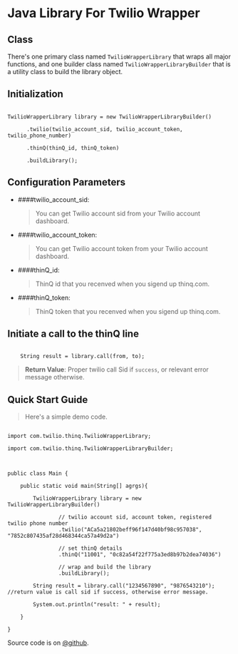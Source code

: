 Java Library For Twilio Wrapper
=========================

Class
-----

There's one primary class named `TwilioWrapperLibrary` that wraps all major functions, and one builder class named `TwilioWrapperLibraryBuilder` that is a utility class to build the library object.

Initialization
--------------

```

TwilioWrapperLibrary library = new TwilioWrapperLibraryBuilder()

	  .twilio(twilio_account_sid, twilio_account_token, twilio_phone_number)

      .thinQ(thinQ_id, thinQ_token)

	  .buildLibrary();

```

Configuration Parameters
------------------------

- ####twilio_account_sid:
  
  > You can get Twilio account sid from your Twilio account dashboard.

- ####twilio_account_token:

  > You can get Twilio account token from your Twilio account dashboard.

- ####thinQ_id:

  > ThinQ id that you recenved when you sigend up thinq.com.

- ####thinQ_token:

  > ThinQ token that you recenved when you sigend up thinq.com.

Initiate a call to the thinQ line
------------------------------------

```

	String result = library.call(from, to);

```

> **Return Value**: Proper twilio call Sid if `success`, or relevant error message otherwise.

Quick Start Guide
-----------------

> Here's a simple demo code.

```

import com.twilio.thinq.TwilioWrapperLibrary;

import com.twilio.thinq.TwilioWrapperLibraryBuilder;



public class Main {

    public static void main(String[] agrgs){

        TwilioWrapperLibrary library = new TwilioWrapperLibraryBuilder()

                // twilio account sid, account token, registered twilio phone number
                .twilio("ACa5a21802beff96f147d40bf98c957038", "7852c807435af28d468344ca57a49d2a")

                // set thinQ details
                .thinQ("11001", "0c82a54f22f775a3ed8b97b2dea74036")

                // wrap and build the library
                .buildLibrary();

        String result = library.call("1234567890", "9876543210"); //return value is call sid if success, otherwise error message.

        System.out.println("result: " + result);

    }

}

```

Source code is on [@github](https://github.com/harouf/twilio-thinQLCR-java).